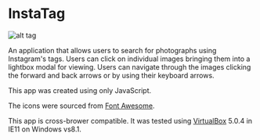 # InstaTag

![alt tag](https://github.com/erintherad/instaTag/master/img/screenshot.png)

An application that allows users to search for photographs using Instagram's tags.  Users can click on individual images bringing them into a lightbox modal for viewing.  Users can navigate through the images clicking the forward and back arrows or by using their keyboard arrows.

This app was created using only JavaScript.

The icons were sourced from [Font Awesome](https://fortawesome.github.io/Font-Awesome/).

This app is cross-brower compatible.  It was tested using [VirtualBox](https://www.virtualbox.org/wiki/Downloads) 5.0.4 in IE11 on Windows vs8.1.
